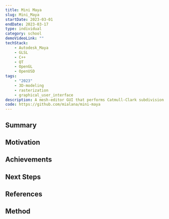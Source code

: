 ```yaml
---
title: Mini Maya
slug: Mini_Maya
startDate: 2023-03-01
endDate: 2023-03-17
type: individual
category: school
demoVideoLink: ""
techStack:
    - Autodesk_Maya
    - GLSL
    - C++
    - QT
    - OpenGL
    - OpenUSD
tags:
    - "2023"
    - 3D-modeling
    - rasterization
    - graphical_user_interface
description: A mesh-editor GUI that performs Catmull-Clark subdivision on input OBJ files, binds model skeletons for transformation, and exports out to USD.
code: https://github.com/mialana/mini-maya
---
```


## Summary

## Motivation

## Achievements

## Next Steps

## References

## Method
